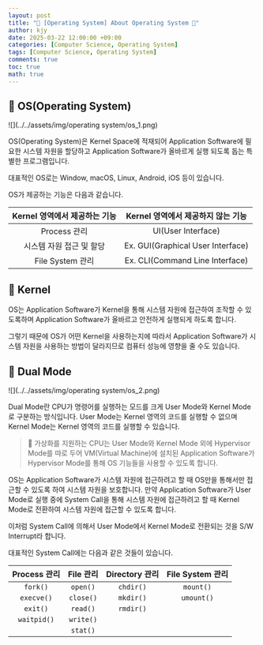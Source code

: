 ```yaml
---
layout: post
title: "💾 [Operating System] About Operating System 💾"
author: kjy
date: 2025-03-22 12:00:00 +09:00
categories: [Computer Science, Operating System]
tags: [Computer Science, Operating System]
comments: true
toc: true
math: true
---
```


## 💾 OS(Operating System)

![](../../assets/img/operating system/os_1.png)

OS(Operating System)은 Kernel Space에 적재되어 Application Software에 필요한 시스템 자원을 할당하고 Application Software가 올바르게 실행 되도록 돕는 특별한 프로그램입니다.

대표적인 OS로는 Window, macOS, Linux, Android, iOS 등이 있습니다.

OS가 제공하는 기능은 다음과 같습니다.

| Kernel 영역에서 제공하는 기능 | Kernel 영역에서 제공하지 않는 기능 |
| :----------------------: | :---------------------------: |
| Process 관리 | UI(User Interface) |
| 시스템 자원 접근 및 할당 | Ex. GUI(Graphical User Interface) |
| File System 관리 | Ex. CLI(Command Line Interface) |

## 💾 Kernel

OS는 Application Software가 Kernel을 통해 시스템 자원에 접근하여 조작할 수 있도록하며 Application Software가 올바르고 안전하게 실행되게 하도록 합니다.

그렇기 때문에 OS가 어떤 Kernel을 사용하는지에 따라서 Application Software가 시스템 자원을 사용하는 방법이 달라지므로 컴퓨터 성능에 영향을 줄 수도 있습니다.

## 💾 Dual Mode

![](../../assets/img/operating system/os_2.png)

Dual Mode란 CPU가 명령어를 실행하는 모드를 크게 User Mode와 Kernel Mode로 구분하는 방식입니다. User Mode는 Kernel 영역의 코드를 실행할 수 없으며 Kernel Mode는 Kernel 영역의 코드를 실행할 수 있습니다.

> 📢 가상화를 지원하는 CPU는 User Mode와 Kernel Mode 외에 Hypervisor Mode를 따로 두어 VM(Virtual Machine)에 설치된 Application Software가 Hypervisor Mode를 통해 OS 기능들을 사용할 수 있도록 합니다.

OS는 Application Software가 시스템 자원에 접근하려고 할 때 OS만을 통해서만 접근할 수 있도록 하여 시스템 자원을 보호합니다. 만약 Application Software가 User Mode로 실행 중에 System Call을 통해 시스템 자원에 접근하려고 할 때 Kernel Mode로 전환하여 시스템 자원에 접근할 수 있도록 합니다.

이처럼 System Call에 의해서 User Mode에서 Kernel Mode로 전환되는 것을 S/W Interrupt라 합니다.

대표적인 System Call에는 다음과 같은 것들이 있습니다.

| Process 관리 | File 관리 | Directory 관리 | File System 관리 |
| :---------: | :------: | :-----------: | :-------------: |
| `fork()` | `open()` | `chdir()` | `mount()` |
| `execve()` | `close()` | `mkdir()` | `umount()` |
| `exit()` | `read()` | `rmdir()` |  |
| `waitpid()` | `write()` |  |  |
|  | `stat()` |  |  |
